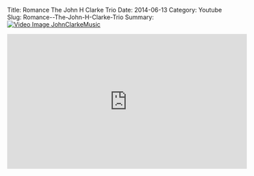 Title: Romance  The John H Clarke Trio
Date: 2014-06-13
Category: Youtube
Slug: Romance--The-John-H-Clarke-Trio
Summary: <a href="/Romance--The-John-H-Clarke-Trio.html"><img src="https://i.ytimg.com/vi/FKfsVefY9Tw/hqdefault.jpg" alt="Video Image JohnClarkeMusic"></a>

<iframe width="560" height="315" src="https://www.youtube.com/embed/FKfsVefY9Tw" title="YouTube video player" frameborder="0" allow="accelerometer; autoplay; clipboard-write; encrypted-media; gyroscope; picture-in-picture" allowfullscreen></iframe>

